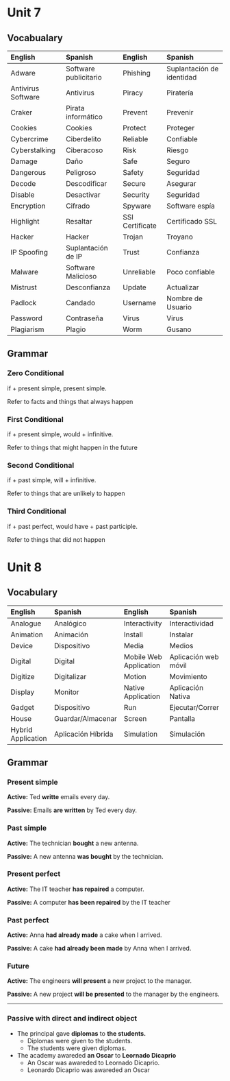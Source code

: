 # Unit 7
## Vocabualary

|English|Spanish|English|Spanish|
|:-----------|:-----------|:-----------|:-----------|
|Adware|Software publicitario|Phishing|Suplantación de identidad|
|Antivirus Software|Antivirus|Piracy|Piratería|
|Craker|Pirata informático|Prevent|Prevenir|
|Cookies|Cookies|Protect|Proteger|
|Cybercrime|Ciberdelito|Reliable|Confiable|
|Cyberstalking|Ciberacoso|Risk|Riesgo|
|Damage|Daño|Safe|Seguro|
|Dangerous|Peligroso|Safety|Seguridad|
|Decode|Descodificar|Secure|Asegurar|
|Disable|Desactivar|Security|Seguridad|
|Encryption|Cifrado|Spyware|Software espía|
|Highlight|Resaltar|SSl Certificate|Certificado SSL|
|Hacker|Hacker|Trojan|Troyano|
|IP Spoofing|Suplantación de IP|Trust|Confianza|
|Malware|Software Malicioso|Unreliable|Poco confiable|
|Mistrust|Desconfianza|Update|Actualizar|
|Padlock|Candado|Username|Nombre de Usuario|
|Password|Contraseña|Virus|Virus|
|Plagiarism|Plagio|Worm|Gusano|

## Grammar
### Zero Conditional
if + present simple, present simple.

Refer to facts and things that always happen

### First Conditional
if + present simple, would + infinitive.

Refer to things that might happen in the future

### Second Conditional	
if + past simple, will + infinitive.

Refer to things that are unlikely to happen

### Third Conditional
if + past perfect, would have + past participle.

Refer to things that did not happen

# Unit 8
## Vocabulary
|English|Spanish|English|Spanish|
|:-----------|:-----------|:-----------|:-----------|
|Analogue|Analógico|Interactivity|Interactividad|
|Animation|Animación|Install|Instalar|
|Device|Dispositivo|Media|Medios|
|Digital|Digital|Mobile Web Application|Aplicación web móvil|
|Digitize|Digitalizar|Motion|Movimiento|
|Display|Monitor|Native Application|Aplicación Nativa|
|Gadget|Dispositivo|Run|Ejecutar/Correr|
|House|Guardar/Almacenar|Screen|Pantalla|
|Hybrid Application|Aplicación Híbrida|Simulation|Simulación|

## Grammar

### Present simple
**Active:** Ted **writte** emails every day.

**Passive:** Emails **are written** by Ted every day.

### Past simple
**Active:** The technician **bought** a new antenna.

**Passive:** A new antenna **was bought** by the technician.

### Present perfect
**Active:** The IT teacher **has repaired** a computer.

**Passive:** A computer **has been repaired** by the IT teacher

### Past perfect
**Active:**  Anna **had already made** a cake when I arrived.

**Passive:** A cake **had already been made** by Anna when I arrived.

### Future
**Active:** The engineers **will present** a new project to the manager.

**Passive:** A new project **will be presented** to the manager by the engineers.

---

### Passive with direct and indirect object
- The principal gave **diplomas** to **the students.**
    - Diplomas were given to the students.
    - The students were given diplomas.
- The academy awareded **an Oscar** to **Leornado Dicaprio**
    - An Oscar was awareded to Leornado Dicaprio.
    - Leonardo Dicaprio was awareded an Oscar
